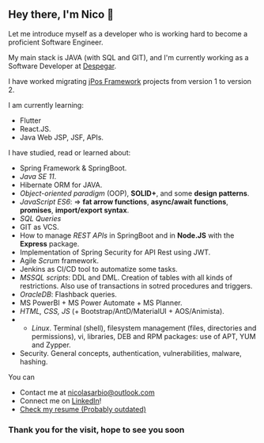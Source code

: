 ## Hey there, I'm Nico 👋

Let me introduce myself as a developer who is working hard to become a proficient Software Engineer.

My main stack is JAVA (with SQL and GIT), and I'm currently working as a Software Developer at [Despegar](https://www.despegar.com).

I have worked migrating [jPos Framework](https://github.com/jpos) projects from version 1 to version 2.

I am currently learning:
- Flutter
- React.JS.
- Java Web JSP, JSF, APIs.

I have studied, read or learned about:
- Spring Framework & SpringBoot.
- *Java SE 11*.
- Hibernate ORM for JAVA.
- *Object-oriented paradigm* (OOP), **SOLID+**, and some **design patterns**.
- *JavaScript ES6*: => **fat arrow functions**, **async/await functions**, **promises**, **import/export syntax**.
- *SQL Queries*
- GIT as VCS.
- How to manage *REST APIs* in SpringBoot and in **Node.JS** with the **Express** package.
- Implementation of Spring Security for API Rest using JWT.
- Agile *Scrum* framework.
- Jenkins as CI/CD tool to automatize some tasks.
- *MSSQL scripts*: DDL and DML. Creation of tables with all kinds of restrictions. Also use of transactions in sotred procedures and triggers.
- *OracleDB*: Flashback queries.
- MS PowerBI + MS Power Automate + MS Planner.
- *HTML, CSS, JS* (+ Bootstrap/AntD/MaterialUI + AOS/Animista).
- - *Linux*. Terminal (shell), filesystem management (files, directories and permissions), vi, libraries, DEB and RPM packages: use of APT, YUM and Zypper.
- Security. General concepts, authentication, vulnerabilities, malware, hashing.

You can
- Contact me at [nicolasarbio@outlook.com](mailto:nicolasarbio@outlook.com)
- Connect me on [LinkedIn](https://www.linkedin.com/in/nicolás-arbio/?locale=en_US)!
- [Check my resume (Probably outdated)](https://github.com/nicoarbio/nicoarbio/blob/main/Nicolás%20Gabriel%20Arbio%20-%20CV_EN.pdf) 
<!-- - [Check my resume](https://github.com/nicoarbio/nicoarbio/blob/main/Nicolás%20Gabriel%20Arbio%20-%20CV_ES.pdf) (spanish version) -->

### Thank you for the visit, hope to see you soon
